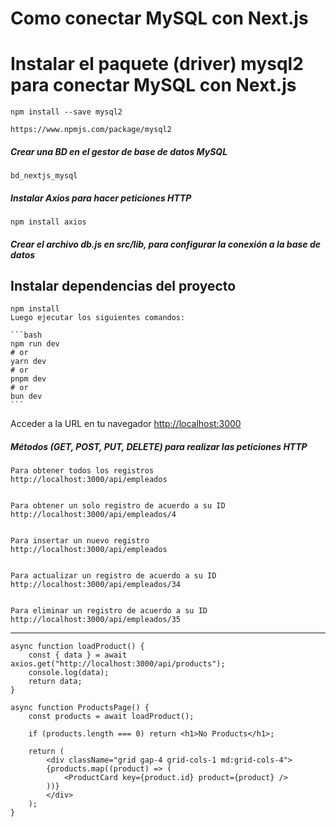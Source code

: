 # Como conectar MySQL con Next.js

# Instalar el paquete (driver) mysql2 para conectar MySQL con Next.js

    npm install --save mysql2

    https://www.npmjs.com/package/mysql2

##### Crear una BD en el gestor de base de datos MySQL

    bd_nextjs_mysql

##### Instalar Axios para hacer peticiones HTTP

    npm install axios

##### Crear el archivo db.js en src/lib, para configurar la conexión a la base de datos

## Instalar dependencias del proyecto

    npm install
    Luego ejecutar los siguientes comandos:

    ```bash
    npm run dev
    # or
    yarn dev
    # or
    pnpm dev
    # or
    bun dev
    ```

Acceder a la URL en tu navegador [http://localhost:3000](http://localhost:3000)

##### Métodos (GET, POST, PUT, DELETE) para realizar las peticiones HTTP

    Para obtener todos los registros
    http://localhost:3000/api/empleados


    Para obtener un solo registro de acuerdo a su ID
    http://localhost:3000/api/empleados/4


    Para insertar un nuevo registro
    http://localhost:3000/api/empleados


    Para actualizar un registro de acuerdo a su ID
    http://localhost:3000/api/empleados/34


    Para eliminar un registro de acuerdo a su ID
    http://localhost:3000/api/empleados/35

---

    async function loadProduct() {
        const { data } = await axios.get("http://localhost:3000/api/products");
        console.log(data);
        return data;
    }

    async function ProductsPage() {
        const products = await loadProduct();

        if (products.length === 0) return <h1>No Products</h1>;

        return (
            <div className="grid gap-4 grid-cols-1 md:grid-cols-4">
            {products.map((product) => (
                <ProductCard key={product.id} product={product} />
            ))}
            </div>
        );
    }
